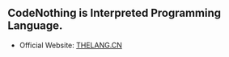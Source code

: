 ## CodeNothing is Interpreted Programming Language.
- Official Website: [THELANG.CN](https://www.thelang.cn/)
